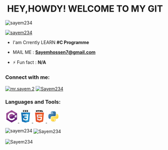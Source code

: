<h1 align="center">HEY,HOWDY! WELCOME TO MY GIT</h1>
<p align="left"> <img src="https://komarev.com/ghpvc/?username=sayem234&label=Profile%20views&color=0e75b6&style=flat" alt="sayem234" /> </p>

<p align="left"> <a href="https://github.com/ryo-ma/github-profile-trophy"><img src="https://github-profile-trophy.vercel.app/?username=sayem234" alt="sayem234" /></a> </p>

- I'am Crrently LEARN **#C Programme**

- MAIL ME : **Sayemhossen7@gmail.com**

- ⚡ Fun fact : **N/A**

<h3 align="left">Connect with me:</h3>
<p align="left">
<a href="https://fb.com/mr.sayem.2" target="blank"><img align="center" src="https://raw.githubusercontent.com/rahuldkjain/github-profile-readme-generator/master/src/images/icons/Social/facebook.svg" alt="mr.sayem.2" height="30" width="40" /></a>
<a href="https://codeforces.com/profile/sayem234" target="blank"><img align="center" src="https://raw.githubusercontent.com/rahuldkjain/github-profile-readme-generator/master/src/images/icons/Social/codeforces.svg" alt="Sayem234" height="30" width="40" /></a>
</p>

<h3 align="left">Languages and Tools:</h3>
<p align="left"> <a href="https://www.w3schools.com/cs/" target="_blank" rel="noreferrer"> <img src="https://raw.githubusercontent.com/devicons/devicon/master/icons/csharp/csharp-original.svg" alt="csharp" width="40" height="40"/> </a> <a href="https://www.w3schools.com/css/" target="_blank" rel="noreferrer"> <img src="https://raw.githubusercontent.com/devicons/devicon/master/icons/css3/css3-original-wordmark.svg" alt="css3" width="40" height="40"/> </a> <a href="https://www.w3.org/html/" target="_blank" rel="noreferrer"> <img src="https://raw.githubusercontent.com/devicons/devicon/master/icons/html5/html5-original-wordmark.svg" alt="html5" width="40" height="40"/> </a> <a href="https://www.python.org" target="_blank" rel="noreferrer"> <img src="https://raw.githubusercontent.com/devicons/devicon/master/icons/python/python-original.svg" alt="python" width="40" height="40"/> </a> </p>

<p><img align="left" src="https://github-readme-stats.vercel.app/api/top-langs?username=sayem234&show_icons=true&locale=en&layout=compact" alt="sayem234" /></p>

<p>&nbsp;<img align="center" src="https://github-readme-stats.vercel.app/api?username=Sayem234&show_icons=true&locale=en" alt="Sayem234" /></p>

<p><img align="center" src="https://github-readme-streak-stats.herokuapp.com/?user=Sayem234&" alt="Sayem234" /></p>
